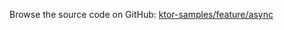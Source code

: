 [//]: # (title: Asynchronous)
[//]: # (category: samples)
[//]: # (permalink: /samples/feature/async.html)
[//]: # (caption: Example of Asynchronous Responses)
[//]: # (redirect_from: redirect_from)
[//]: # (- /samples/async.html: - /samples/async.html)

Browse the source code on GitHub: [ktor-samples/feature/async](https://github.com/ktorio/ktor-samples/tree/master/feature/async)

